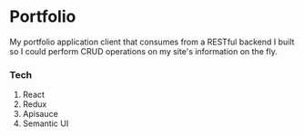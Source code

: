 # Portfolio

My portfolio application client that consumes from a RESTful backend I built so I could perform CRUD operations on my site's information on the fly.

### Tech

1. React
2. Redux
3. Apisauce
4. Semantic UI
